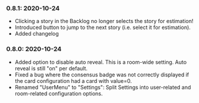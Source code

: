 
### 0.8.1: 2020-10-24

* Clicking a story in the Backlog no longer selects the story for estimation! 
* Introduced button to jump to the next story (i.e. select it for estimation).
* Added changelog

### 0.8.0: 2020-10-24

* Added option to disable auto reveal. This is a room-wide setting. Auto reveal is still "on" per default. 
* Fixed a bug where the consensus badge was not correctly displayed if the card configuration had a card with value=0.
* Renamed "UserMenu" to "Settings": Split Settings into user-related and room-related configuration options.
